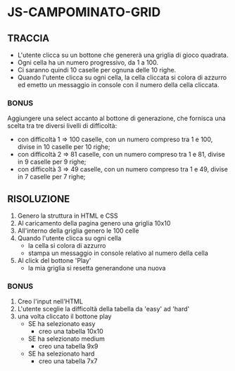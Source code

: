 # JS-CAMPOMINATO-GRID

## TRACCIA

- L'utente clicca su un bottone che genererà una griglia di gioco quadrata.
- Ogni cella ha un numero progressivo, da 1 a 100.
- Ci saranno quindi 10 caselle per ognuna delle 10 righe.
- Quando l'utente clicca su ogni cella, la cella cliccata si colora di azzurro ed emetto un messaggio in console con il numero della cella cliccata.

### BONUS

Aggiungere una select accanto al bottone di generazione, che fornisca una scelta tra tre diversi livelli di difficoltà:

- con difficoltà 1 => 100 caselle, con un numero compreso tra 1 e 100, divise in 10 caselle per 10 righe;
- con difficoltà 2 => 81 caselle, con un numero compreso tra 1 e 81, divise in 9 caselle per 9 righe;
- con difficoltà 3 => 49 caselle, con un numero compreso tra 1 e 49, divise in 7 caselle per 7 righe;

## RISOLUZIONE

1. Genero la struttura in HTML e CSS
2. Al caricamento della pagina genero una griglia 10x10
3. All'interno della griglia genero le 100 celle
4. Quando l'utente clicca su ogni cella
   - la cella si colora di azzurro
   - stampa un messaggio in console relativo al numero della cella
5. Al click del bottone 'Play'
   - la mia griglia si resetta generandone una nuova

### BONUS

1. Creo l'input nell'HTML
2. L'utente sceglie la difficoltà della tabella da 'easy' ad 'hard'
3. una volta cliccato il bottone play
   - SE ha selezionato easy
     - creo una tabella 10x10
   - SE ha selezionato medium
     - creo una tabella 9x9
   - SE ha selezionato hard
     - creo una tabella 7x7
